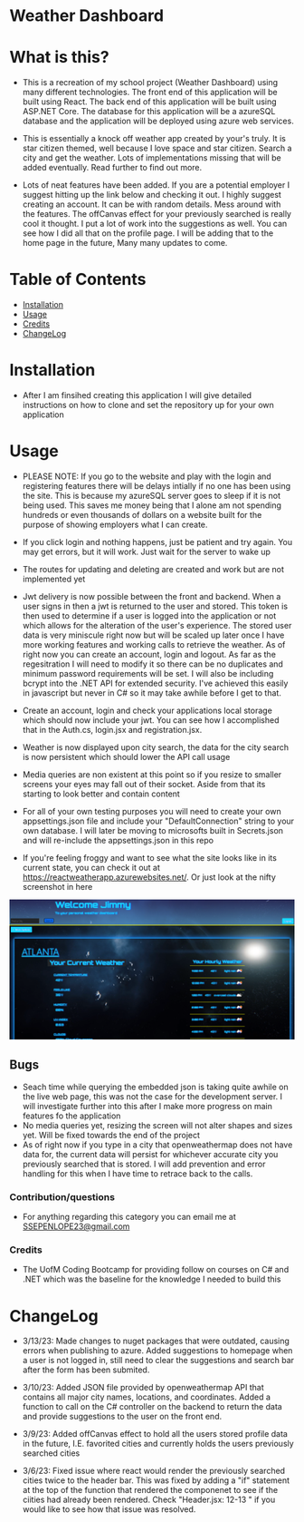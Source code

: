 # Weather Dashboard

# What is this?
- This is a recreation of my school project (Weather Dashboard) using many different technologies. The front end of this application will be built using React. The back end of this application will be built using ASP.NET Core. The database for this application will be a azureSQL database and the application will be deployed using azure web services.

- This is essentially a knock off weather app created by your's truly. It is star citizen themed, well because I love space and star citizen. Search a city and get the weather. Lots of implementations missing that will be added eventually. Read further to find out more. 

- Lots of neat features have been added. If you are a potential employer I suggest hitting up the link below and checking it out. I highly suggest creating an account. It can be with random details. Mess around with the features. The offCanvas effect for your previously searched is really cool it thought. I put a lot of work into the suggestions as well. You can see how I did all that on the profile page. I will be adding that to the home page in the future, Many many updates to come. 


# Table of Contents
- [Installation](#installation)
- [Usage](#usage)
- [Credits](#credits)
- [ChangeLog](#ChangeLog)

# Installation
- After I am finsihed creating this application I will give detailed instructions on how to clone and set the repository up for your own application

# Usage
- PLEASE NOTE: If you go to the website and play with the login and registering features there will be delays intially if no one has been using the site. This is because my azureSQL server goes to sleep if it is not being used. This saves me money being that I alone am not spending hundreds or even thousands of dollars on a website built for the purpose of showing employers what I can create. 

- If you click login and nothing happens, just be patient and try again. You may get errors, but it will work. Just wait for the server to wake up

- The routes for updating and deleting are created and work but are not implemented yet

- Jwt delivery is now possible between the front and backend. When a user signs in then a jwt is returned to the user and stored. This token is then used to determine if a user is logged into the application or not which allows for the alteration of the user's experience. The stored user data is very miniscule right now but will be scaled up later once I have more working features and working calls to retrieve the weather. As of right now you can  create an account, login and logout. As far as the regesitration I will need to modify it so there can be no duplicates and minimum password requirements will be set. I will also be including bcrypt into the .NET API for extended security. I've achieved this easily in javascript but never in C# so it may take awhile before I get to that.

- Create an account, login and check your applications local storage which should now include your jwt. You can see how I accomplished that in the Auth.cs, login.jsx and registration.jsx.

- Weather is now displayed upon city search, the data for the city search is now persistent which should lower the API call usage

- Media queries are non existent at this point so if you resize to smaller screens your eyes may fall out of their socket. Aside from that its starting to look better and contain content

- For all of your own testing purposes you will need to create your own appsettings.json file and include your "DefaultConnection" string to your own database. I will later be moving to microsofts built in Secrets.json and will re-include the appsettings.json in this repo

- If you're feeling froggy and want to see what the site looks like in its current state, you can check it out at https://reactweatherapp.azurewebsites.net/. Or just look at the nifty screenshot in here

![alt text](./ClientApp/src/assets/images/loggedin.png)

## Bugs
- Seach time while querying the embedded json is taking quite awhile on the live web page, this was not the case for the development server. I will investigate further into this after I make more progress on main features fo the application
- No media queries yet, resizing the screen will not alter shapes and sizes yet. Will be fixed towards the end of the project
- As of right now if you type in a city that openweathermap does not have data for, the current data will persist for whichever accurate city you previously searched that is stored. I will add prevention and error handling for this when I have time to retrace back to the calls. 

### Contribution/questions
- For anything regarding this category you can email me at SSEPENLOPE23@gmail.com

### Credits
- The UofM Coding Bootcamp for providing follow on courses on C# and .NET which was the baseline for the knowledge I needed to build this


# ChangeLog
- 3/13/23: Made changes to nuget packages that were outdated, causing errors when publishing to azure. Added suggestions to homepage when a user is not logged in, still need to clear the suggestions and search bar after the form has been submited.

- 3/10/23: Added JSON file provided by openweathermap API that contains all major city names, locations, and coordinates. Added a function to call on the C# controller on the backend to return the data and provide suggestions to the user on the front end.

- 3/9/23: Added offCanvas effect to hold all the users stored profile data in the future, I.E. favorited cities and currently holds the users previously searched cities

- 3/6/23: Fixed issue where react would render the previously searched cities twice to the header bar. This was fixed by adding a "if" statement at the top of the function that rendered the componenet to see if the ciities had already been rendered. Check "Header.jsx: 12-13 " if you would like to see how that issue was resolved.
